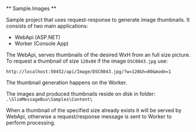 ** Sample.Images **

Sample project that uses request-response to generate image thumbnails. It consists of two main applications:
* WebApi (ASP.NET)
* Worker (Console App)

The WebApi, serves thumbnails of the desired WxH from an full size picture. To request a thumbnail of size `120x80` if the image `DSC0843.jpg` use:

`http://localhost:50452/api/Image/DSC0843.jpg/?w=120&h=80&mode=1`

The thumbnail generation happens on the Worker.

The images and produced thumbnails reside on disk in folder: `.\SlimMessageBus\Samples\Content\`

When a thumbnail of the specified size already exists it will be served by WebApi, otherwise a request/response message is sent to Worker to perform processing.
